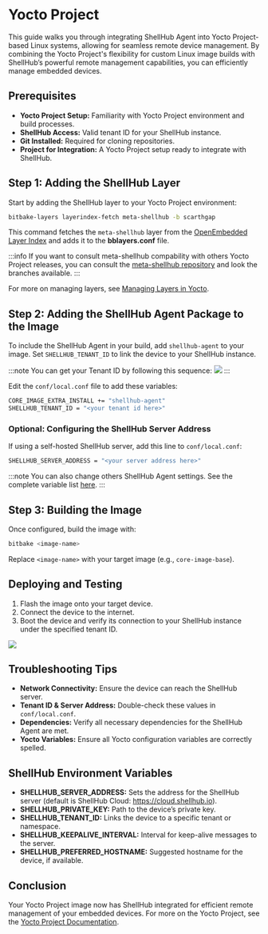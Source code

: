 # Yocto Project

This guide walks you through integrating ShellHub Agent into Yocto Project-based Linux systems, allowing for seamless remote device management. By combining the Yocto Project's flexibility for custom Linux image builds with ShellHub’s powerful remote management capabilities, you can efficiently manage embedded devices.

## Prerequisites

- **Yocto Project Setup:** Familiarity with Yocto Project environment and build processes.
- **ShellHub Access:** Valid tenant ID for your ShellHub instance.
- **Git Installed:** Required for cloning repositories.
- **Project for Integration:** A Yocto Project setup ready to integrate with ShellHub.

## Step 1: Adding the ShellHub Layer

Start by adding the ShellHub layer to your Yocto Project environment:

```bash
bitbake-layers layerindex-fetch meta-shellhub -b scarthgap
```

This command fetches the `meta-shellhub` layer from the [OpenEmbedded Layer Index](https://layers.openembedded.org/layerindex/branch/master/layer/meta-shellhub/) and adds it to the **bblayers.conf** file.

:::info
If you want to consult meta-shellhub compability with others Yocto Project releases, you can consult the [meta-shellhub repository](https://github.com/shellhub-io/meta-shellhub) and look the branches available.
:::

For more on managing layers, see [Managing Layers in Yocto](https://docs.yoctoproject.org/next/dev-manual/layers.html#managing-layers).

## Step 2: Adding the ShellHub Agent Package to the Image

To include the ShellHub Agent in your build, add `shellhub-agent` to your image. Set `SHELLHUB_TENANT_ID` to link the device to your ShellHub instance.

:::note
You can get your Tenant ID by following this sequence:
![](/img/copy-tenant-id.png)
:::

Edit the `conf/local.conf` file to add these variables:

```bash
CORE_IMAGE_EXTRA_INSTALL += "shellhub-agent"
SHELLHUB_TENANT_ID = "<your tenant id here>"
```

### Optional: Configuring the ShellHub Server Address

If using a self-hosted ShellHub server, add this line to `conf/local.conf`:

```bash
SHELLHUB_SERVER_ADDRESS = "<your server address here>"
```

:::note
You can also change others ShellHub Agent settings. See the complete variable list [here](#shellhub-environment-variables).
:::

## Step 3: Building the Image

Once configured, build the image with:

```bash
bitbake <image-name>
```

Replace `<image-name>` with your target image (e.g., `core-image-base`).

## Deploying and Testing

1. Flash the image onto your target device.
2. Connect the device to the internet.
3. Boot the device and verify its connection to your ShellHub instance under the specified tenant ID.

![](/img/pending-device-notification.png)

## Troubleshooting Tips

- **Network Connectivity:** Ensure the device can reach the ShellHub server.
- **Tenant ID & Server Address:** Double-check these values in `conf/local.conf`.
- **Dependencies:** Verify all necessary dependencies for the ShellHub Agent are met.
- **Yocto Variables:** Ensure all Yocto configuration variables are correctly spelled.

## ShellHub Environment Variables

- **SHELLHUB_SERVER_ADDRESS:** Sets the address for the ShellHub server (default is ShellHub Cloud: https://cloud.shellhub.io).
- **SHELLHUB_PRIVATE_KEY:** Path to the device’s private key.
- **SHELLHUB_TENANT_ID:** Links the device to a specific tenant or namespace.
- **SHELLHUB_KEEPALIVE_INTERVAL:** Interval for keep-alive messages to the server.
- **SHELLHUB_PREFERRED_HOSTNAME:** Suggested hostname for the device, if available.

## Conclusion

Your Yocto Project image now has ShellHub integrated for efficient remote management of your embedded devices. For more on the Yocto Project, see the [Yocto Project Documentation](https://docs.yoctoproject.org/).